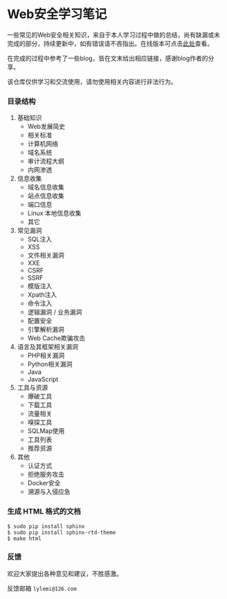 # Web安全学习笔记

一些常见的Web安全相关知识，来自于本人学习过程中做的总结，尚有缺漏或未完成的部分，持续更新中，如有错误请不吝指出。在线版本可点击[此处](https://websec.readthedocs.io)查看。

在完成的过程中参考了一些blog，皆在文末给出相应链接，感谢blog作者的分享。

该仓库仅供学习和交流使用，请勿使用相关内容进行非法行为。

### 目录结构

1. 基础知识
    - Web发展简史
    - 相关标准
    - 计算机网络
    - 域名系统
    - 审计流程大纲
    - 内网渗透
2. 信息收集
    - 域名信息收集
    - 站点信息收集
    - 端口信息
    - Linux 本地信息收集
    - 其它
3. 常见漏洞
    - SQL注入
    - XSS
    - 文件相关漏洞
    - XXE
    - CSRF
    - SSRF
    - 模版注入
    - Xpath注入
    - 命令注入
    - 逻辑漏洞 / 业务漏洞
    - 配置安全
    - 引擎解析漏洞
    - Web Cache欺骗攻击
4. 语言及其框架相关漏洞
    - PHP相关漏洞
    - Python相关漏洞
    - Java
    - JavaScript
5. 工具与资源
    - 爆破工具
    - 下载工具
    - 流量相关
    - 嗅探工具
    - SQLMap使用
    - 工具列表
    - 推荐资源
6. 其他
    - 认证方式
    - 拒绝服务攻击
    - Docker安全
    - 溯源与入侵应急

### 生成 HTML 格式的文档

```shell
$ sudo pip install sphinx
$ sudo pip install sphinx-rtd-theme
$ make html
```

### 反馈

欢迎大家提出各种意见和建议，不胜感激。

反馈邮箱 ``lylemi@126.com``

